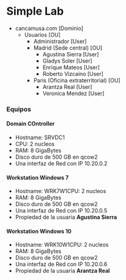 # Simple Lab
* cancamusa.com [Dominio]
    * Usuarios [OU]
        * Administrador [User]
        * Madrid (Sede central) [OU]
            * Agustina Sierra [User]
            * Gladys Soler [User]
            * Enrique Mateos [User]
            * Roberto Vizcaino [User]
        * Paris (Oficina extraterritorial) [OU]
            * Arantza Real [User]
            * Veronica Mendez [User]

### Equipos

#### Domain COntroller
* Hostname: SRVDC1
* CPU: 2 nucleos
* RAM: 8 GigaBytes
* Disco duro de 500 GB en qcow2
* Una interfaz de Red con IP 10.20.0.2

#### Workstation Windows 7
* Hostname: WRK7W1CPU: 2 nucleos
* RAM: 8 GigaBytes
* Disco duro de 500 GB en qcow2
* Una interfaz de Red con IP 10.20.0.5
* Propiedad de la usuaria **Agustina Sierra**
#### Workstation Windows 10
* Hostname: WRK10W1CPU: 2 nucleos
* RAM: 8 GigaBytes
* Disco duro de 500 GB en qcow2
* Una interfaz de Red con IP 10.20.0.6
* Propiedad de la usuaria **Arantza Real**